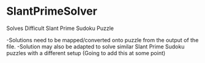 # SlantPrimeSolver
Solves Difficult Slant Prime Sudoku Puzzle

-Solutions need to be mapped/converted onto puzzle from the output of the file.
-Solution may also be adapted to solve similar Slant Prime Sudoku puzzles with a different setup (Going to add this at some point)
